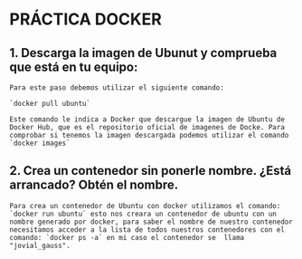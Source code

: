 # PRÁCTICA  DOCKER 

## 1. Descarga la imagen de Ubunut y comprueba que está en tu equipo:

    Para este paso debemos utilizar el siguiente comando:

    `docker pull ubuntu`

    Este comando le indica a Docker que descargue la imagen de Ubuntu de Docker Hub, que es el repositorio oficial de imagenes de Docke. Para comprobar si tenemos la imagen descargada podemos utilizar el comando `docker images`

## 2. Crea un contenedor sin ponerle nombre. ¿Está arrancado? Obtén el nombre.

    Para crea un contenedor de Ubuntu con docker utilizamos el comando: `docker run ubuntu` esto nos creara un contenedor de ubuntu con un nombre generado por docker, para saber el nombre de nuestro contenedor necesitamos acceder a la lista de todos nuestros contenedores con el comando: `docker ps -a` en mi caso el contenedor se  llama "jovial_gauss".